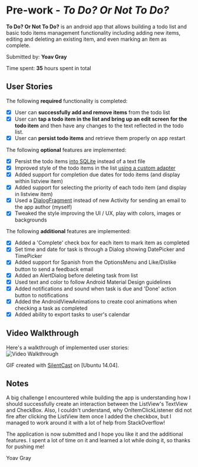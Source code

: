 # Pre-work - *To Do? Or Not To Do?*

**To Do? Or Not To Do?** is an android app that allows building a todo list and basic todo items management functionality including adding new items, editing and deleting an existing item, and even marking an item as complete.

Submitted by: **Yoav Gray**

Time spent: **35** hours spent in total

## User Stories

The following **required** functionality is completed:

* [x] User can **successfully add and remove items** from the todo list
* [x] User can **tap a todo item in the list and bring up an edit screen for the todo item** and then have any changes to the text reflected in the todo list.
* [x] User can **persist todo items** and retrieve them properly on app restart

The following **optional** features are implemented:

* [x] Persist the todo items [into SQLite](http://guides.codepath.com/android/Persisting-Data-to-the-Device#sqlite) instead of a text file
* [x] Improved style of the todo items in the list [using a custom adapter](http://guides.codepath.com/android/Using-an-ArrayAdapter-with-ListView)
* [x] Added support for completion due dates for todo items (and display within listview item)
* [x] Added support for selecting the priority of each todo item (and display in listview item)
* [x] Used a [DialogFragment](http://guides.codepath.com/android/Using-DialogFragment) instead of new Activity for sending an email to the app author (myself)
* [x] Tweaked the style improving the UI / UX, play with colors, images or backgrounds

The following **additional** features are implemented:

* [x] Added a 'Complete' check box for each item to mark item as completed
* [x] Set time and date for task is through a Dialog showing DatePicker and TimePicker
* [x] Added support for Spanish from the OptionsMenu and Like/Dislike button to send a feedback email
* [x] Added an AlertDialog before deleting task from list
* [x] Used text and color to follow Android Material Design guidelines
* [x] Added notifications and sound when task is due and 'Done' action button to notifications
* [x] Added the AndroidViewAnimations to create cool animations when checking a task as completed
* [x] Added ability to export tasks to user's calendar

## Video Walkthrough 

Here's a walkthrough of implemented user stories:<br>
<img src="http://i.giphy.com/3oz8xNtCk1emGH4HDi.gif" title="Video Walkthrough" alt="Video Walkthrough"/>

GIF created with [<a href="https://github.com/colinkeenan/silentcast">SilentCast</a>](https://github.com/colinkeenan/silentcast) on [Ubuntu 14.04].

## Notes

A big challenge I encountered while building the app is understanding how I should successfully 
create an interaction between the ListView's TextView and CheckBox. Also, I couldn't understand, 
why OnItemClickListener did not fire after clicking the ListView item once I added the checkbox, but I managed to work around it with a lot
of help from StackOverflow!

The application is now submitted and I hope you like it and the additional features. I spent a lot
of time on it and learned a lot while doing it, so thanks for pushing me!

Yoav Gray
